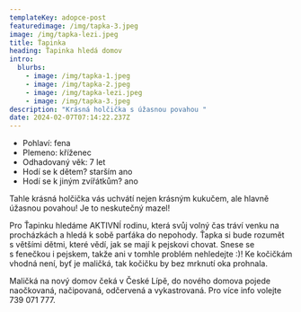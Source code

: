 ```yaml
---
templateKey: adopce-post
featuredimage: /img/tapka-3.jpeg
image: /img/tapka-lezi.jpeg
title: Ťapinka
heading: Ťapinka hledá domov
intro:
  blurbs:
    - image: /img/tapka-1.jpeg
    - image: /img/tapka-2.jpeg
    - image: /img/tapka-lezi.jpeg
    - image: /img/tapka-3.jpeg
description: "Krásná holčička s úžasnou povahou "
date: 2024-02-07T07:14:22.237Z
---
```

* P﻿ohlaví: fena
* P﻿lemeno: kříženec
* O﻿dhadovaný věk: 7 let
* H﻿odí se k dětem? starším ano
* H﻿odí se k jiným zvířátkům? ano

Tahle krásná holčička vás uchvátí nejen krásným kukučem, ale hlavně úžasnou povahou! Je to neskutečný mazel!

Pro Ťapinku hledáme AKTIVNÍ rodinu, která svůj volný čas tráví venku na procházkách a hledá k sobě parťáka do nepohody. Ťapka si bude rozumět s většími dětmi, které vědí, jak se mají k pejskovi chovat. Snese se s fenečkou i pejskem, takže ani v tomhle problém nehledejte :)! Ke kočičkám vhodná není, byť je maličká, tak kočičku by bez mrknutí oka prohnala. 

Maličká na nový domov čeká v České Lípě, do nového domova pojede naočkovaná, načipovaná, odčervená a vykastrovaná. Pro více info volejte 739 071 777.